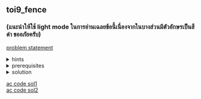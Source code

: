 ## toi9_fence
### (แนะนำให้ใช้ light mode ในการอ่านเฉลยข้อนี้เนื่องจากในบางส่วนมีตัวอักษรเป็นสีดำ ขออภัยครับ)
[problem statement](https://programming.in.th/tasks/toi9_fence)

<details>
  <summary>hints</summary>
  <ul>
    <details>
      <summary>hint 1</summary>
      <p>$N \leq 500$</p>
    </details>
    <details>
      <summary>hint 2</summary>
      <p>เราไล่หาขนาดสี่เหลี่ยมทุกขนาดได้เลย?</p>
    </details>
  </ul>
</details>

<details>
  <summary>prerequisites</summary>
  <ul>
    <li>prefix sum</li>
    <li>2D prefix sum</li>
  </ul>
</details>

<details>
  <summary>solution</summary>
  <p>เราสามารถมองโจทย์ข้อนี้เป็นการหาผลบวกได้ โดยถ้าเราใส่ค่าในตำแหน่งที่มีต้นไม้เป็น 1 ใน grid. สี่เหลี่ยมกลวงที่เราสร้างต้องมีผลบวกกรอบ = 0. เนื่องจาก $N \leq 500$ เราจึงต้องหาวิธีที่ทำในประมาณ $O(N^3)$ หรือเร็วกว่า</p>
  <details>
  <summary><ins>Sol 1 (prefix sum)</ins></summary>
  <p>เราสามารถแก้โจทย์ตระกูลที่ให้หาผลยวกได้ด้วย prefix sum แต่โจทย์ข้อนี้เป็น grid 2 มิติแต่เราสามารถแบ่งการหาผลบวกเป็น 1 มิติโดยคิดแยกแนวตั้งกับแนวนอน</p>
  <details>
    <summary><code>picture</code></summary>
    <p align="center"><img width="600" src="https://github.com/user-attachments/assets/9cd3ae8d-0ea7-4f0f-b32d-5385537cac43" /></p>
    <p align="center"><video src="https://github.com/user-attachments/assets/5b15c7e9-80b8-4045-8571-2c5bd42ff608" width="600" autoplay></video></p>
  </details>
  <p>- ให้ $qs_0(i, j)$ ใช้เก็บ prefix sum แนวนอนจนถึง $j$ ในแถวที่ $i$</p>
  <ul>
     <li><img src="https://latex.codecogs.com/png.latex?\bg{white}\begin{bmatrix} (i,0) \rightarrow  (i, j) \end{bmatrix}\" alt="Matrix"></li>
  </ul>
  <p>- ให้ $qs_1(j, i)$ ใช้เก็บ prefix sum แนวตั้งจนถึง $i$ ใน column ที่ $j$</p>
  <ul>
    <li><img src="https://latex.codecogs.com/png.latex?\bg{white}\begin{bmatrix} (i,0) \\ \downarrow \\ (i, j) \end{bmatrix}\" alt="Matrix"></li>
  </ul>

  <p>จากใน <code>picture</code> เราจะสามารถกรอบเป็น 4 ส่วนได้ คือ $h_1, h_2, v_1, v_2$ โดยที่ให้ $k$ เป็นขนาดของกรอบ</p>

  <img src="https://latex.codecogs.com/png.latex?\bg{white}\cdot\\ h_1 = \sum\begin{bmatrix} (i, j-k+1) \rightarrow  (i, j) \end{bmatrix}\\= qs_0(i, j) - qs_0(i, j-k)" alt="Matrix">
  <br><br>
  <img src="https://latex.codecogs.com/png.latex?\bg{white}\cdot\\ h_2 = \sum\begin{bmatrix} (i-k+1, j-k+1) \rightarrow  (i-k+1, j) \end{bmatrix}\\= qs_0(i-k+1, j) - qs_0(i-k+1, j-k)" alt="Matrix">
  <br><br>
  <img src="https://latex.codecogs.com/png.latex?\bg{white}\cdot\\v_1 = \sum\begin{bmatrix} (i-k+1, j) \\ \downarrow \\ (i, j) \end{bmatrix}\\= qs_1(j, i) - qs_1(j, i-k)" alt="Matrix">
  <br><br>
  <img src="https://latex.codecogs.com/png.latex?\bg{white}\cdot\\v_2 = \sum\begin{bmatrix} (i-k+1, j-k+1) \\ \downarrow \\ (i, j-k+1) \end{bmatrix}\\= qs_1(j-k+1, i) - qs_1(j-k+1, i-k)" alt="Matrix">

  <p>เราจะสร้างกรอบได้ก็ต่อเมื่อ $h_1 \cup h_2 \cup v_1 \cup v_2 = 0$ ซึ่งแปลว่า $h_1 = h_2 = v_1 = v_2 = 0$. TC = $O(MN\cdot min(M, N))$ เนื่องจากเรา loop $j$ ซ้อน $i$ ซ้อน $k$ ซึ่ง $k$ มีได้มากสุด $min(M, N)$</p>
  </details>
  <details>
  <summary><ins>Sol 2 (2D prefix sum)</ins></summary>
  <p>เราสามารถสร้างรูปกรอบได้จากการลบรูปสี่เหลี่ยมรูปเล็กออกจากสี่เหลี่ยมรูปใหญ่</p>
  <details>
    <summary><code>image</code></summary>
    <p align="center"><img width="600" src="https://github.com/user-attachments/assets/d33b6a87-9234-4c80-adf0-2f0ecb111d6a" /></p>
    <p align="center"><img width="600" src="https://github.com/user-attachments/assets/ff55a64e-251c-48ac-95e4-c0948fab9a2d" /></p>
    <p align="center"><video src="https://github.com/user-attachments/assets/a3f759b6-cd64-4afa-b282-5a0e458843b1" width="600" autoplay></video></p>
  </details>
  <p>โดยเราสามารถใช้ 2D prefix sum ในการหาผลบวกในรูปสี่เหลี่ยมได้</p>
  <ul>
    <li>$qs(i, j)$ เก็บผลบวก 4 เหลี่ยมที่มีมุมซ้ายบนอยู่ที่ $(0, 0)$ และมุมขวาล่างอยู่ที่ $(i, j)$</li>
    <li>$qs(i, j) = qs(i-1, j) + qs(i, j-1) - qs(i-1, j-1) + a_{ij}$  ; $a_{ij}$ เป็น 1 เมื่อ $(i, j)$ มีต้นไม้ และ 0 ถ้าไม่มี</li>
  </ul>

  <p>เราสามารถใช้หลักการ inclusion-exclusion ในการหาผลบวกในรูปสี่เหลี่ยมใดๆ ได้</p>

  <p>ให้ $k$ เป็นความยาวด้านของสี่เหลี่ยมรูปใหญ่ (outer) ทำให้เรารู้ว่าสี่เหลี่ยมด้านใน (inner) มีด้านยาว $k-2$</p>

  <ul>
    <li>$outer = qs(i, j) - qs(i-k, j) - qs(i, j-k) + qs(i-k, j-k)$</li>
    <li>$inner = qs(i-1, j-1) - qs(i-k+1, j) - qs(i, j-k+1) + qs(i-k+1, j-k+1)$</li>
  </ul>

  <p>เราจะสร้างกรอบได้เมื่อ $outer - inner = 0 \rightarrow outer = inner$</p>
  <p>TC = $O(MN \cdot min(M, N))$ เนื่องจากเรา loop $j$ ซ้อนใน $i$ และ $i$ ซ้อนใน $k$ ซึ่ง $k$ มีได้มากสุด $min(M, N)$</p>
</details>
</details>

[ac code sol1](./toi09_fence_1d.cpp) <br>
[ac code sol2](./toi09_fence_2d.cpp)
